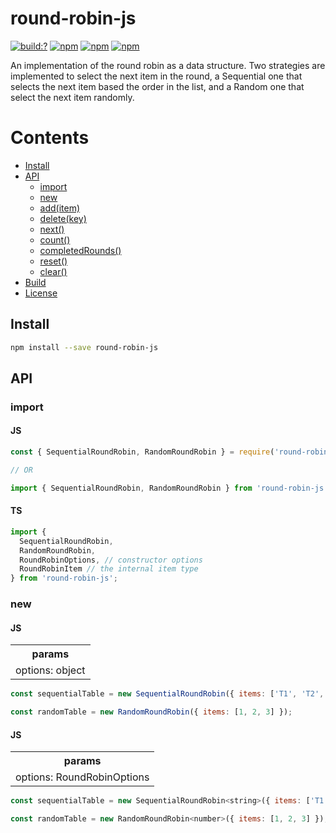# round-robin-js

[![build:?](https://travis-ci.org/eyas-ranjous/round-robin-js.svg?branch=master)](https://travis-ci.org/eyas-ranjous/round-robin-js) [![npm](https://img.shields.io/npm/v/round-robin-js.svg)](https://www.npmjs.com/package/round-robin-js) [![npm](https://img.shields.io/npm/dm/round-robin-js.svg)](https://www.npmjs.com/package/round-robin-js) [![npm](https://img.shields.io/badge/node-%3E=%206.0-blue.svg)](https://www.npmjs.com/package/round-robin-js)

An implementation of the round robin as a data structure. Two strategies are implemented to select the next item in the round, a Sequential one that selects the next item based the order in the list, and a Random one that select the next item randomly.

# Contents
* [Install](#install)
* [API](#api)
  * [import](#import)
  * [new](#new)
  * [add(item)](#additem)
  * [delete(key)](#deletekey)
  * [next()](#next)
  * [count()](#count)
  * [completedRounds()](#completedrounds)
  * [reset()](#reset)
  * [clear()](#clear)
 * [Build](#build)
 * [License](#license)

## Install

```sh
npm install --save round-robin-js
```

## API

### import

#### JS

```js
const { SequentialRoundRobin, RandomRoundRobin } = require('round-robin-js');

// OR

import { SequentialRoundRobin, RandomRoundRobin } from 'round-robin-js';
```

#### TS

```js
import {
  SequentialRoundRobin,
  RandomRoundRobin,
  RoundRobinOptions, // constructor options
  RoundRobinItem // the internal item type
} from 'round-robin-js';
```

### new

#### JS

<table>
  <tr>
    <th align="center">params</th>
  </tr>
  <tr>
    <td align="center">options: object</td>
  </tr>
</table>

```js
const sequentialTable = new SequentialRoundRobin({ items: ['T1', 'T2', 'T3'] });

const randomTable = new RandomRoundRobin({ items: [1, 2, 3] });
```

#### JS

<table>
  <tr>
    <th align="center">params</th>
  </tr>
  <tr>
    <td align="center">options: RoundRobinOptions</td>
  </tr>
</table>

```js
const sequentialTable = new SequentialRoundRobin<string>({ items: ['T1', 'T2', 'T3'] });

const randomTable = new RandomRoundRobin<number>({ items: [1, 2, 3] });
```
